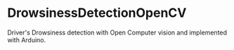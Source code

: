 # DrowsinessDetectionOpenCV
Driver's Drowsiness detection with Open Computer vision and implemented with Arduino.
